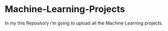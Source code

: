 # Machine-Learning-Projects
In my this Repository i'm going to upload all the Machine Learning projects.
